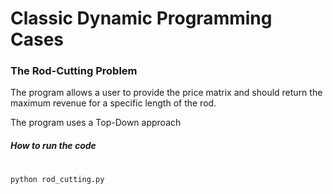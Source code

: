 # Classic Dynamic Programming Cases

### The Rod-Cutting Problem

The program allows a user to provide the price matrix and should return the
maximum revenue for a specific length of the rod.

The program uses a Top-Down approach

##### How to run the code
# 
```
python rod_cutting.py
```

